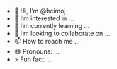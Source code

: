 - 👋 Hi, I’m @hcimoj
- 👀 I’m interested in ...
- 🌱 I’m currently learning ...
- 💞️ I’m looking to collaborate on ...
- 📫 How to reach me ...
- 😄 Pronouns: ...
- ⚡ Fun fact: ...

<!---
hcimoj/hcimoj is a ✨ special ✨ repository because its `README.md` (this file) appears on your GitHub profile.
You can click the Preview link to take a look at your changes.
--->
